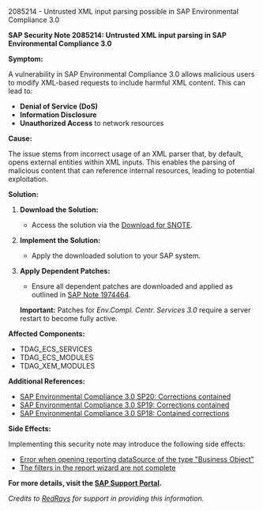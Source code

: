 2085214 - Untrusted XML input parsing possible in SAP Environmental Compliance 3.0

**SAP Security Note 2085214: Untrusted XML input parsing in SAP Environmental Compliance 3.0**

**Symptom:**

A vulnerability in SAP Environmental Compliance 3.0 allows malicious users to modify XML-based requests to include harmful XML content. This can lead to:

- **Denial of Service (DoS)**
- **Information Disclosure**
- **Unauthorized Access** to network resources

**Cause:**

The issue stems from incorrect usage of an XML parser that, by default, opens external entities within XML inputs. This enables the parsing of malicious content that can reference internal resources, leading to potential exploitation.

**Solution:**

1. **Download the Solution:**
   - Access the solution via the [Download for SNOTE](https://notesdownloads.sap.com/note/0040000017966322017).

2. **Implement the Solution:**
   - Apply the downloaded solution to your SAP system.

3. **Apply Dependent Patches:**
   - Ensure all dependent patches are downloaded and applied as outlined in [SAP Note 1974464](https://me.sap.com/notes/1974464).

   **Important:** Patches for *Env.Compl. Centr. Services 3.0* require a server restart to become fully active.

**Affected Components:**

- TDAG_ECS_SERVICES
- TDAG_ECS_MODULES
- TDAG_XEM_MODULES

**Additional References:**

- [SAP Environmental Compliance 3.0 SP20: Corrections contained](https://me.sap.com/notes/2204313)
- [SAP Environmental Compliance 3.0 SP19: Corrections contained](https://me.sap.com/notes/2122314)
- [SAP Environmental Compliance 3.0 SP18: Contained corrections](https://me.sap.com/notes/2047801)

**Side Effects:**

Implementing this security note may introduce the following side effects:

- [Error when opening reporting dataSource of the type "Business Object"](https://me.sap.com/notes/2272730)
- [The filters in the report wizard are not complete](https://me.sap.com/notes/2289757)

**For more details, visit the [SAP Support Portal](https://me.sap.com/notes/2085214).**

*Credits to [RedRays](https://redrays.io) for support in providing this information.*